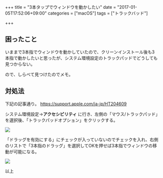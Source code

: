 +++
title = "3本タップでウィンドウを動かしたい"
date = "2017-01-05T17:52:06+09:00"
categories = ["macOS"]
tags = ["トラックバッド"]


+++

## 困ったこと
いままで3本指でウィンドウを動かしていたので、クリーンインストール後も3本指で動かしたいと思ったが、システム環境設定のトラックパッドでどうしても見つからない。

ので、しらべて見つけたのでメモ。

## 対処法

下記の記事通り。
<a href="https://support.apple.com/ja-jp/HT204609" target="_blank">https://support.apple.com/ja-jp/HT204609</a>


システム環境設定→**アクセシビリティ**
に行き、左側の「マウス/トラックパッド」を選択後、「トラックパッドオプション」をクリックする。

<img src="/images/2017/01/three-fingers-01.png">


「ドラッグを有効にする」にチェックが入っていないのでチェックを入れ、右側のリストで「3本指のドラッグ」を選択してOKを押せば3本指でウィンドウの移動が可能になる。


<img src="/images/2017/01/three-fingers-02.png">

以上